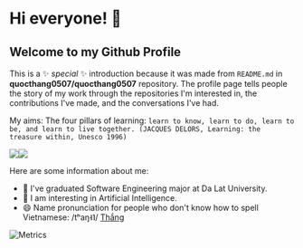 # Hi everyone! 👋
## Welcome to my Github Profile

This is a ✨ _special_ ✨ introduction because it was made from `README.md` in **quocthang0507/quocthang0507** repository. The profile page tells people the story of my work through the repositories I'm interested in, the contributions I've made, and the conversations I've had.

My aims: The four pillars of learning: `learn to know, learn to do, learn to be, and learn to live together. (JACQUES DELORS, Learning: the treasure within, Unesco 1996)`

<img src="https://github-readme-stats.vercel.app/api?username=quocthang0507&show_icons=true&theme=vue"><img src="https://github-readme-stats.vercel.app/api/top-langs/?username=quocthang0507&layout=compact&theme=vue">

Here are some information about me:

- 🌱 I've graduated Software Engineering major at Da Lat University.
- 👯 I am interesting in Artificial Intelligence.
- 😄 Name pronunciation for people who don't know how to spell Vietnamese: /tʰaŋ˧˥/ [Thắng](https://vi.wiktionary.org/wiki/th%E1%BA%AFng#Ti%E1%BA%BFng_Vi%E1%BB%87t)

![Metrics](https://metrics.lecoq.io/quocthang0507?template=classic&skyline=1&languages=1&introduction=1&habits=1&licenses=1&traffic=1&languages.limit=8&languages.sections=most-used&languages.colors=github&languages.threshold=0%25&languages.indepth=false&languages.recent.load=300&languages.recent.days=14&introduction.title=true&habits.from=200&habits.days=14&habits.facts=true&habits.charts=false&licenses.ratio=false&licenses.legal=true&skyline.year=current-year&skyline.frames=60&skyline.quality=0.5&skyline.compatibility=false&config.timezone=Asia%2FSaigon)
